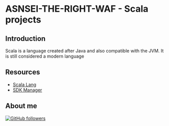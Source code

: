 # ASNSEI-THE-RIGHT-WAF - Scala projects

## Introduction

Scala is a language created after Java and also compatible with the JVM. It is still considered a modern language

## Resources

-   [Scala Lang](https://www.scala-lang.org/)
-   [SDK Manager](https://sdkman.io/)

## About me

[![GitHub followers](https://img.shields.io/github/followers/jesperancinha.svg?label=Jesperancinha&style=for-the-badge&logo=github&color=grey "GitHub")](https://github.com/jesperancinha)
